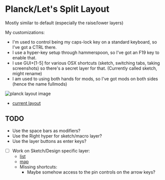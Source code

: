 # Planck/Let's Split Layout

Mostly similar to default (especially the raise/lower layers)

My customizations:
- I'm used to control being my caps-lock key on a standard keyboard, so I've
  got a CTRL there.
- I use a hyper-key setup through hammerspoon, so I've got an F19 key to enable
  that.
- I use GUI+[1-5] for various OSX shortcuts (sketch, switching tabs, taking
  screenshots) so there's a secret layer for that. (Currently called sketch,
  might rename)
- I am used to using both hands for mods, so I've got mods on both sides (hence
  the name fullmods)

![planck layout image](https://i.imgur.com/SjlKUR3.png)

- [current layout](http://www.keyboard-layout-editor.com/#/gists/1bcd477effdc9d202ee865b4e2a0b153)

## TODO

- Use the space bars as modifiers?
- Use the Right hyper for sketch/macro layer?
- Use the layer buttons as enter keys?
- [ ] Work on Sketch/Design specific layer:
    - [list](http://sketchshortcuts.com/)
    - [map](https://v1.designcode.io/sketch-keyboard)
    - Missing shortcuts:
        - Maybe somehow access to the pin controls on the arrow keys?
